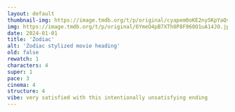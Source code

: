 ```yaml
---
layout: default
thumbnail-img: https://image.tmdb.org/t/p/original/cyapem0oKE2nySKpYaQvmAEMfCF.png
img: https://image.tmdb.org/t/p/original/6YmeO4pB7XTh8P8F960O1uA14JO.jpg
date: 2024-01-01
title: 'Zodiac'
alt: 'Zodiac stylized movie heading'
old: false
rewatch: 1
characters: 4
super: 1
pace: 3
cinema: 4
structure: 4
vibe: very satisfied with this intentionally unsatisfying ending
---
```

